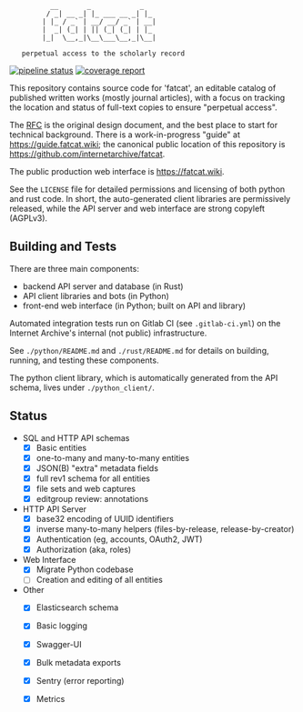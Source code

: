
              __       _            _   
             / _| __ _| |_ ___ __ _| |_ 
            | |_ / _` | __/ __/ _` | __|
            |  _| (_| | || (_| (_| | |_ 
            |_|  \__,_|\__\___\__,_|\__|

       perpetual access to the scholarly record


[![pipeline status](https://gitlab.com/bnewbold/fatcat/badges/master/pipeline.svg)](https://gitlab.com/bnewbold/fatcat/commits/master)
[![coverage report](https://gitlab.com/bnewbold/fatcat/badges/master/coverage.svg)](https://gitlab.com/bnewbold/fatcat/commits/master)

This repository contains source code for 'fatcat', an editable catalog of
published written works (mostly journal articles), with a focus on tracking
the location and status of full-text copies to ensure "perpetual access".

The [RFC](./fatcat-rfc.md) is the original design document, and the best place
to start for technical background. There is a work-in-progress "guide" at
<https://guide.fatcat.wiki>; the canonical public location of this repository
is <https://github.com/internetarchive/fatcat>.

The public production web interface is <https://fatcat.wiki>.

See the `LICENSE` file for detailed permissions and licensing of both python
and rust code. In short, the auto-generated client libraries are permissively
released, while the API server and web interface are strong copyleft (AGPLv3).

## Building and Tests

There are three main components:

- backend API server and database (in Rust)
- API client libraries and bots (in Python)
- front-end web interface (in Python; built on API and library)

Automated integration tests run on Gitlab CI (see `.gitlab-ci.yml`) on the
Internet Archive's internal (not public) infrastructure.

See `./python/README.md` and `./rust/README.md` for details on building,
running, and testing these components.

The python client library, which is automatically generated from the API
schema, lives under `./python_client/`.

## Status

- SQL and HTTP API schemas
    - [x] Basic entities
    - [x] one-to-many and many-to-many entities
    - [x] JSON(B) "extra" metadata fields
    - [x] full rev1 schema for all entities
    - [x] file sets and web captures
    - [x] editgroup review: annotations
- HTTP API Server
    - [x] base32 encoding of UUID identifiers
    - [x] inverse many-to-many helpers (files-by-release, release-by-creator)
    - [x] Authentication (eg, accounts, OAuth2, JWT)
    - [x] Authorization (aka, roles)
- Web Interface
    - [x] Migrate Python codebase
    - [ ] Creation and editing of all entities
- Other
    - [x] Elasticsearch schema
    - [x] Basic logging
    - [x] Swagger-UI 
    - [x] Bulk metadata exports
    - [x] Sentry (error reporting)
    - [x] Metrics

